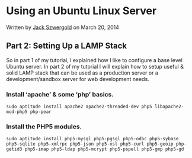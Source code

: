 # Using an Ubuntu Linux Server

Written by [Jack Szwergold][1] on March 20, 2014

## Part 2: Setting Up a LAMP Stack

So in part 1 of my tutorial, I explained how I like to configure a base level Ubuntu server. In part 2 of my tutorial I will explain how to setup useful & solid LAMP stack that can be used as a production server or a development/sandbox server for web development needs.

### Install ‘apache’ & some ‘php’ basics.

    sudo aptitude install apache2 apache2-threaded-dev php5 libapache2-mod-php5 php-pear

### Install the PHP5 modules.

    sudo aptitude install php5-mysql php5-pgsql php5-odbc php5-sybase php5-sqlite php5-xmlrpc php5-json php5-xsl php5-curl php5-geoip php-getid3 php5-imap php5-ldap php5-mcrypt php5-pspell php5-gmp php5-gd

[1]: http://www.preworn.com/ "Preworn • Jack Szwergold’s Online Portfolio"